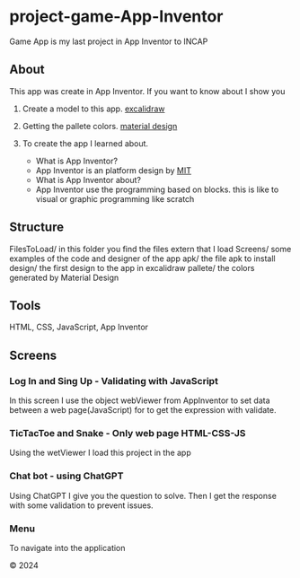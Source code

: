 # project-game-App-Inventor

Game App is my last project in App Inventor to INCAP

## About

This app was create in App Inventor. If you want to know about I show you

1. Create a model to this app. [excalidraw](https://excalidraw.com)

2. Getting the pallete colors. [material design](https://www.materialpalette.com/)

3. To create the app I learned about.
   - What is App Inventor?
   * App Inventor is an platform design by [MIT](https://github.com/mit)
   - What is App Inventor about?
   * App Inventor use the programming based on blocks. this is like to visual or graphic programming like scratch

## Structure

FilesToLoad/ in this folder you find the files extern that I load
Screens/ some examples of the code and designer of the app
apk/ the file apk to install
design/ the first design to the app in excalidraw
pallete/ the colors generated by Material Design

## Tools

HTML, CSS, JavaScript, App Inventor

## Screens

### Log In and Sing Up - Validating with JavaScript

In this screen I use the object webViewer from AppInventor to set data between a web page(JavaScript) for to get the expression with validate.

### TicTacToe and Snake - Only web page HTML-CSS-JS

Using the wetViewer I load this project in the app

### Chat bot - using ChatGPT

Using ChatGPT I give you the question to solve. Then I get the response with some validation to prevent issues.

### Menu

To navigate into the application

&copy; 2024
